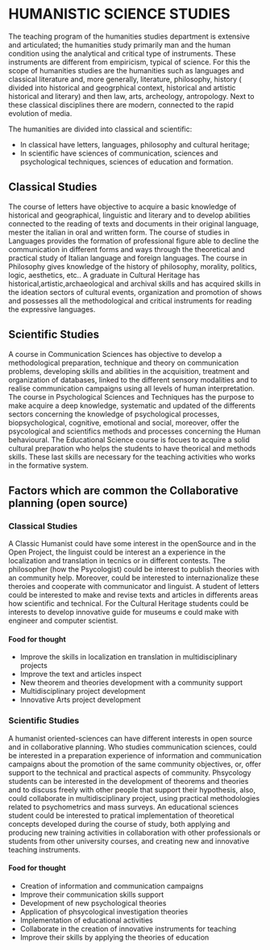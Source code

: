 
# HUMANISTIC SCIENCE STUDIES

The teaching program of the humanities studies department is extensive and articulated;
the humanities study primarily man and the human condition using the analytical and critical type of instruments.
These instruments are different from empiricism, typical of science. For this the scope of humanities studies are the
humanities such as languages and classical literature and, more generally, literature, philosophy,
history ( divided into historical and geogrphical context, historical and artistic historical and literary) and then law, arts,
archeology, antropology. Next to these classical disciplines there are modern, connected to the rapid evolution of media.

 The humanities are divided into classical and scientific:
- In classical have letters, languages, philosophy and cultural heritage;
- In scientific have sciences of communication, sciences and psychological techniques, sciences of education and 
 formation.
  
## Classical Studies
The course of letters have objective to acquire a basic knowledge of historical and geographical, linguistic and literary
and to develop abilities connected to the reading of texts and documents in their original language, mester the italian in oral
and written form. The course of studies in Languages provides the formation of professional figure able to decline the 
communication in different forms and ways through the theoretical and practical study of Italian language and foreign languages.
The course in Philosophy gives knowledge of the history of philosophy, morality, politics, logic, aesthetics, etc.. A graduate in Cultural Heritage has historical,artistic,archaeological and archival skills and has acquired skills in the ideation sectors of cultural events, organization and promotion of shows and possesses all the methodological and critical instruments for reading the expressive languages.

## Scientific Studies
A course in Communication Sciences has objective to develop a methodological preparation, technique and theory on communication problems, developing skills and abilities in the acquisition, treatment and organization of databases, linked to the different sensory modalities and to realise communication campaigns using all levels of human interpretation. The course in Psychological Sciences and Techniques has the purpose to make acquire a deep knowledge, systematic and updated of the differents sectors concerning the knowledge of psychological processes, biopsychological, cognitive, emotional and social, moreover, offer the psycological and scientifics methods and processes concerning the Human behavioural. The Educational Science course is focues to acquire a solid cultural preparation who helps the students to have theorical and methods skills. These last skills are necessary for the teaching activities who works in the formative system. 

## Factors which are common the Collaborative planning (open source)

### Classical Studies
A Classic Humanist could have some interest in the openSource and in the Open Project, the linguist could be interest an a experience in the localization and translation in tecnics or in different contests. The philosopher (how the Psycologist) could be interest to publish theories with an community help. Moreover, could be interested to internazionalize these theroies and cooperate with communicator and linguist. A student of letters could be interested to make and revise texts and articles in differents areas how scientific and technical. For the Cultural Heritage students could be interests to develop innovative guide for museums e could make with engineer and computer scientist.

#### Food for thought
* Improve the skills in localization en translation in multidisciplinary projects
* Improve the text and articles inspect
* New theorem and theories development with a community support
* Multidisciplinary project development
* Innovative Arts project development

### Scientific Studies
A humanist oriented-sciences can have different interests in open source and in collaborative planning. Who studies communication sciences, could be interested in a preparation experience of information and communication campaigns about the promotion of the same community objectives, or, offer support to the technical and practical aspects of community. Phsycology students can be interested in the development of theorems and theories and to discuss freely with other people that support their hypothesis, also, could collaborate in multidisciplinary project, using practical methodologies related to psychometrics and mass surveys. An educational sciences student could be interested to pratical implementation of theoretical concepts developed during the course of study, both applying and producing new training activities in collaboration with other professionals or students from other university courses, and creating new and innovative teaching instruments. 


#### Food for thought
* Creation of information and communication campaigns
* Improve their communication skills support
* Development of new psychological theories
* Application of phsycological investigation theories 
* Implementation of educational activities
* Collaborate in the creation of innovative instruments for teaching
* Improve their skills by applying the theories of education
